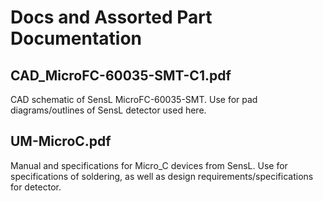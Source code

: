 Docs and Assorted Part Documentation
====================================

CAD_MicroFC-60035-SMT-C1.pdf
----------------------------
CAD schematic of SensL MicroFC-60035-SMT.  Use for pad diagrams/outlines of SensL detector used here.


UM-MicroC.pdf
-------------
Manual and specifications for Micro_C devices from SensL.  Use for specifications of soldering, as well as design requirements/specifications for detector.
